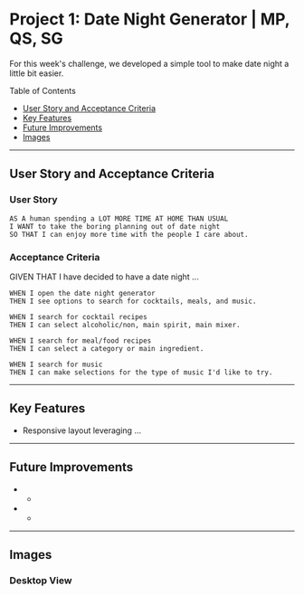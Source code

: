# Project 1: Date Night Generator | MP, QS, SG

For this week's challenge, we developed a simple tool to make date night a little bit easier. 

Table of Contents
* [User Story and Acceptance Criteria](#user-story-and-acceptance-criteria)
* [Key Features](#key-features)
* [Future Improvements](#future-improvements)
* [Images](#images)

---

## User Story and Acceptance Criteria

### User Story

```
AS A human spending a LOT MORE TIME AT HOME THAN USUAL
I WANT to take the boring planning out of date night
SO THAT I can enjoy more time with the people I care about.
```

### Acceptance Criteria
GIVEN THAT I have decided to have a date night ...

```
WHEN I open the date night generator 
THEN I see options to search for cocktails, meals, and music.
```
```
WHEN I search for cocktail recipes
THEN I can select alcoholic/non, main spirit, main mixer.
```
```
WHEN I search for meal/food recipes
THEN I can select a category or main ingredient.
```
```
WHEN I search for music
THEN I can make selections for the type of music I'd like to try.
```

---

## Key Features

* Responsive layout leveraging ...

---
## Future Improvements

* -
* -

---
## Images
### Desktop View
<!-- 
1440px X 1112px

![Image of desktop view](./assets/images/DesktopView.png)

### iPad View

768px X 1024px

![Image of iPad view](./assets/images/iPadView.png)

### iPhone 6 View

375px X 667px

![Image of iPhone 6 view](./assets/images/iPhone6View.png) -->